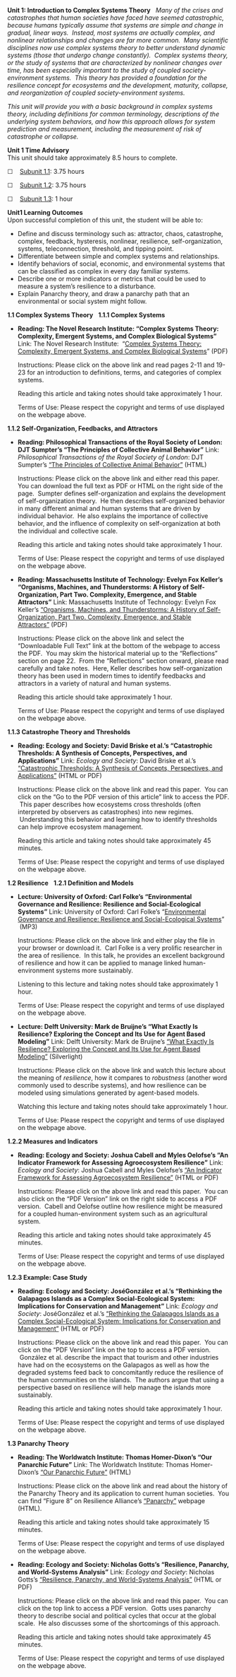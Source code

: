 **Unit 1: Introduction to Complex Systems Theory** <span id="1"></span> 
*Many of the crises and catastrophes that human societies have faced
have seemed catastrophic, because humans typically assume that systems
are simple and change in gradual, linear ways.  Instead, most systems
are actually complex, and nonlinear relationships and changes are far
more common.  Many scientific disciplines now use complex systems theory
to better understand dynamic systems (those that undergo change
constantly).  Complex systems theory, or the study of systems that are
characterized by nonlinear changes over time, has been especially
important to the study of coupled society-environment systems.  This
theory has provided a foundation for the resilience concept for
ecosystems and the development, maturity, collapse, and reorganization
of coupled society-environment systems.*  
  
 *This unit will provide you with a basic background in complex systems
theory, including definitions for common terminology, descriptions of
the underlying system behaviors, and how this approach allows for system
prediction and measurement, including the measurement of risk of
catastrophe or collapse.*

**Unit 1 Time Advisory**  
This unit should take approximately 8.5 hours to complete.  
  
 ☐    [Subunit 1.1](http://www.saylor.org/courses/envs504/#1.1): 3.75
hours  
  
 ☐    [Subunit 1.2](http://www.saylor.org/courses/envs504/#1.2): 3.75
hours  
  
 ☐    [Subunit 1.3](http://www.saylor.org/courses/envs504/#1.3): 1 hour

**Unit1 Learning Outcomes**  
Upon successful completion of this unit, the student will be able to:
-   Define and discuss terminology such as: attractor, chaos,
    catastrophe, complex, feedback, hysteresis, nonlinear, resilience,
    self-organization, systems, teleconnection, threshold, and tipping
    point.
-   Differentiate between simple and complex systems and relationships.
-   Identify behaviors of social, economic, and environmental systems
    that can be classified as complex in every day familiar systems.
-   Describe one or more indicators or metrics that could be used to
    measure a system’s resilience to a disturbance.
-   Explain Panarchy theory, and draw a panarchy path that an
    environmental or social system might follow. 

**1.1 Complex Systems Theory** <span id="1.1"></span> 
**1.1.1 Complex Systems** <span id="1.1.1"></span> 
-   **Reading: The Novel Research Institute: “Complex Systems Theory:
    Complexity, Emergent Systems, and Complex Biological Systems”**
    Link: The Novel Research Institute:  “[Complex Systems Theory:
    Complexity, Emergent Systems, and Complex Biological
    Systems](http://cogprints.org/7736/1/BiodynamicsEtComplexity231pMb21.pdf)” (PDF)  
      
     Instructions: Please click on the above link and read pages 2-11
    and 19-23 for an introduction to definitions, terms, and categories
    of complex systems.  
      
     Reading this article and taking notes should take approximately 1
    hour.  
      
     Terms of Use: Please respect the copyright and terms of use
    displayed on the webpage above.

**1.1.2 Self-Organization, Feedbacks, and Attractors** <span
id="1.1.2"></span> 
-   **Reading: Philosophical Transactions of the Royal Society of
    London: DJT Sumpter’s “The Principles of Collective Animal
    Behavior”**
    Link: *Philosophical Transactions of the Royal Society of London*:
    DJT Sumpter’s [“The Principles of Collective Animal
    Behavior”](http://rstb.royalsocietypublishing.org/content/361/1465/5.short) (HTML)  
      
     Instructions: Please click on the above link and either read this
    paper.  You can download the full text as PDF or HTML on the right
    side of the page.  Sumpter defines self-organization and explains
    the development of self-organization theory.  He then describes
    self-organized behavior in many different animal and human systems
    that are driven by individual behavior.  He also explains the
    importance of collective behavior, and the influence of complexity
    on self-organization at both the individual and collective scale.  
      
     Reading this article and taking notes should take approximately 1
    hour.  
      
     Terms of Use: Please respect the copyright and terms of use
    displayed on the webpage above.

-   **Reading: Massachusetts Institute of Technology: Evelyn Fox
    Keller’s “Organisms, Machines, and Thunderstorms: A History of
    Self-Organization, Part Two. Complexity, Emergence, and Stable
    Attractors”**
    Link: Massachusetts Institute of Technology: Evelyn Fox Keller’s
    [“Organisms, Machines, and Thunderstorms: A History of
    Self-Organization, Part Two. Complexity, Emergence, and Stable
    Attractors”](http://dspace.mit.edu/handle/1721.1/50263) (PDF)  
      
     Instructions: Please click on the above link and select the
    “Downloadable Full Text” link at the bottom of the webpage to access
    the PDF.  You may skim the historical material up to the
    “Reflections” section on page 22.  From the “Reflections” section
    onward, please read carefully and take notes.  Here, Keller
    describes how self-organization theory has been used in modern times
    to identify feedbacks and attractors in a variety of natural and
    human systems.  
      
     Reading this article should take approximately 1 hour.  
      
     Terms of Use: Please respect the copyright and terms of use
    displayed on the webpage above.

**1.1.3 Catastrophe Theory and Thresholds** <span id="1.1.3"></span> 
-   **Reading: Ecology and Society: David Briske et al.’s “Catastrophic
    Thresholds: A Synthesis of Concepts, Perspectives, and
    Applications”**
    Link: *Ecology and Society*: David Briske et al.’s [“Catastrophic
    Thresholds: A Synthesis of Concepts, Perspectives, and
    Applications”](http://www.ecologyandsociety.org/vol15/iss3/art37/) (HTML
    or PDF)  
      
     Instructions: Please click on the above link and read this paper. 
    You can click on the “Go to the PDF version of this article” link to
    access the PDF.  This paper describes how ecosystems cross
    thresholds (often interpreted by observers as catastrophes) into new
    regimes.  Understanding this behavior and learning how to identify
    thresholds can help improve ecosystem management.  
      
     Reading this article and taking notes should take approximately 45
    minutes.  
      
     Terms of Use: Please respect the copyright and terms of use
    displayed on the webpage above.

**1.2 Resilience** <span id="1.2"></span> 
**1.2.1 Definition and Models** <span id="1.2.1"></span> 
-   **Lecture: University of Oxford: Carl Folke’s “Environmental
    Governance and Resilience: Resilience and Social-Ecological
    Systems”**
    Link: University of Oxford: Carl Folke’s “[Environmental Governance
    and Resilience: Resilience and Social-Ecological
    Systems](http://podcasts.ox.ac.uk/environmental-governance-and-resilience-resilience-and-social-ecological-systems-audio)”
     (MP3)  
      
     Instructions: Please click on the above link and either play the
    file in your browser or download it.  Carl Folke is a very prolific
    researcher in the area of resilience.  In this talk, he provides an
    excellent background of resilience and how it can be applied to
    manage linked human-environment systems more sustainably.  
      
     Listening to this lecture and taking notes should take
    approximately 1 hour.  
      
     Terms of Use: Please respect the copyright and terms of use
    displayed on the webpage above.

-   **Lecture: Delft University: Mark de Bruijne’s “What Exactly Is
    Resilience? Exploring the Concept and Its Use for Agent Based
    Modeling”**
    Link: Delft University: Mark de Bruijne’s [“What Exactly Is
    Resilience? Exploring the Concept and Its Use for Agent Based
    Modeling”](http://collegerama.tudelft.nl/mediasite/SilverlightPlayer/Default.aspx?peid=dfc53fc3ce5e43cb896f3be877e75a691d) (Silverlight)  
      
     Instructions: Please click on the above link and watch this lecture
    about the meaning of *resilience*, how it compares to *robustness*
    (another word commonly used to describe systems), and how resilience
    can be modeled using simulations generated by agent-based models.  
      
     Watching this lecture and taking notes should take approximately 1
    hour.  
      
     Terms of Use: Please respect the copyright and terms of use
    displayed on the webpage above.

**1.2.2 Measures and Indicators** <span id="1.2.2"></span> 
-   **Reading: Ecology and Society: Joshua Cabell and Myles Oelofse’s
    “An Indicator Framework for Assessing Agroecosystem Resilience”**
    Link: *Ecology and Society*: Joshua Cabell and Myles Oelofse’s [“An
    Indicator Framework for Assessing Agroecosystem
    Resilience”](http://www.ecologyandsociety.org/vol17/iss1/art18/) (HTML
    or PDF)  
      
     Instructions: Please click on the above link and read this paper. 
    You can also click on the “PDF Version” link on the right side to
    access a PDF version.  Cabell and Oelofse outline how resilience
    might be measured for a coupled human-environment system such as an
    agricultural system.  
      
     Reading this article and taking notes should take approximately 45
    minutes.  
      
     Terms of Use: Please respect the copyright and terms of use
    displayed on the webpage above.

**1.2.3 Example: Case Study** <span id="1.2.3"></span> 
-   **Reading: Ecology and Society: JoséGonzález et al.’s “Rethinking
    the Galapagos Islands as a Complex Social-Ecological System:
    Implications for Conservation and Management”**
    Link: *Ecology and Society*: JoséGonzález et al.’s [“Rethinking the
    Galapagos Islands as a Complex Social-Ecological System:
    Implications for Conservation and
    Management”](http://www.ecologyandsociety.org/vol13/iss2/art13/) (HTML
    or PDF)  
      
     Instructions: Please click on the above link and read this paper. 
    You can click on the “PDF Version” link on the top to access a PDF
    version.  González et al. describe the impact that tourism and other
    industries have had on the ecosystems on the Galapagos as well as
    how the degraded systems feed back to concomitantly reduce the
    resilience of the human communities on the islands.  The authors
    argue that using a perspective based on resilience will help manage
    the islands more sustainably.  
      
     Reading this article and taking notes should take approximately 1
    hour.  
      
     Terms of Use: Please respect the copyright and terms of use
    displayed on the webpage above.

**1.3 Panarchy Theory** <span id="1.3"></span> 
-   **Reading: The Worldwatch Institute: Thomas Homer-Dixon’s “Our
    Panarchic Future”**
    Link: The Worldwatch Institute: Thomas Homer-Dixon’s [“Our Panarchic
    Future”](http://www.worldwatch.org/node/6008) (HTML)  
      
     Instructions: Please click on the above link and read about the
    history of the Panarchy Theory and its application to current human
    societies.  You can find “Figure 8” on Resilience Alliance’s
    [“Panarchy”](http://www.resalliance.org/index.php/panarchy) webpage
    (HTML).  
      
     Reading this article and taking notes should take approximately 15
    minutes.  
      
     Terms of Use: Please respect the copyright and terms of use
    displayed on the webpage above.

-   **Reading: Ecology and Society: Nicholas Gotts’s “Resilience,
    Panarchy, and World-Systems Analysis”**
    Link: *Ecology and Society*: Nicholas Gotts’s [“Resilience,
    Panarchy, and World-Systems
    Analysis”](http://www.ecologyandsociety.org/vol12/iss1/art24/) (HTML
    or PDF)  
      
     Instructions: Please click on the above link and read this paper. 
    You can click on the top link to access a PDF version.  Gotts uses
    panarchy theory to describe social and political cycles that occur
    at the global scale.  He also discusses some of the shortcomings of
    this approach.  
      
     Reading this article and taking notes should take approximately 45
    minutes.  
      
     Terms of Use: Please respect the copyright and terms of use
    displayed on the webpage above.


